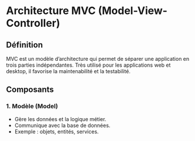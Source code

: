 # Architecture MVC (Model-View-Controller)

## Définition

MVC est un modèle d’architecture qui permet de séparer une application en trois parties indépendantes. Très utilisé pour les applications web et desktop, il favorise la maintenabilité et la testabilité.

## Composants

### 1. Modèle (Model)
- Gère les données et la logique métier.
- Communique avec la base de données.
- Exemple : objets, entités, services.


